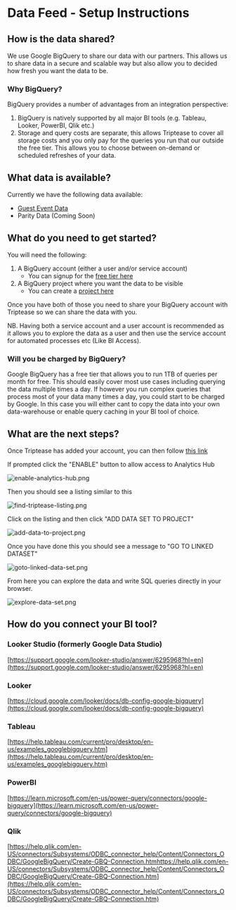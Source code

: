 # Data Feed - Setup Instructions

## How is the data shared?

We use Google BigQuery to share our data with our partners. This allows us to share data in a secure and scalable way 
but also allow you to decided how fresh you want the data to be.

### Why BigQuery?

BigQuery provides a number of advantages from an integration perspective:
1. BigQuery is natively supported by all major BI tools (e.g. Tableau, Looker, PowerBI, Qlik etc.)
2. Storage and query costs are separate, this allows Triptease to cover all storage costs and you only pay for the queries you run that our outside the free tier. This allows you to choose between on-demand or scheduled refreshes of your data.

## What data is available?

Currently we have the following data available:

* [Guest Event Data](https://docs.triptease.io/data)
* Parity Data (Coming Soon)

## What do you need to get started?

You will need the following:

1. A BigQuery account (either a user and/or service account)
   * You can signup for the [free tier here](https://cloud.google.com/bigquery/)
2. A BigQuery project where you want the data to be visible
   * You can create a [project here](https://console.cloud.google.com/projectcreate)

Once you have both of those you need to share your BigQuery account with Triptease so we can share the data with you.

NB. Having both a service account and a user account is recommended as it allows you to explore the data as a user and 
then use the service account for automated processes etc (Like BI Access).

### Will you be charged by BigQuery?

Google BigQuery has a free tier that allows you to run 1TB of queries per month for free. This should easily cover 
most use cases including querying the data multiple times a day. If however you run complex queries that process most
of your data many times a day, you could start to be charged by Google. In this case you will either cant to copy the 
data into your own data-warehouse or enable query caching in your BI tool of choice.

## What are the next steps?

Once Triptease has added your account, you can then follow [this link](https://console.cloud.google.com/bigquery/analytics-hub/exchanges(analyticshub:search)?queryText=triptease)

If prompted click the "ENABLE" button to allow access to Analytics Hub

![enable-analytics-hub.png](assets/images/enable-analytics-hub.png)

Then you should see a listing similar to this

![find-triptease-listing.png](assets/images/find-triptease-listing.png)

Click on the listing and then click "ADD DATA SET TO PROJECT"

![add-data-to-project.png](assets/images/add-data-to-project.png)

Once you have done this you should see a message to "GO TO LINKED DATASET"

![goto-linked-data-set.png](assets/images/goto-linked-data-set.png)

From here you can explore the data and write SQL queries directly in your browser.

![explore-data-set.png](assets/images/explore-data-set.png)

## How do you connect your BI tool?

### Looker Studio (formerly Google Data Studio)

[https://support.google.com/looker-studio/answer/6295968?hl=en](https://support.google.com/looker-studio/answer/6295968?hl=en)
 

### Looker

[https://cloud.google.com/looker/docs/db-config-google-bigquery](https://cloud.google.com/looker/docs/db-config-google-bigquery)

### Tableau

[https://help.tableau.com/current/pro/desktop/en-us/examples_googlebigquery.htm](https://help.tableau.com/current/pro/desktop/en-us/examples_googlebigquery.htm)

### PowerBI

[https://learn.microsoft.com/en-us/power-query/connectors/google-bigquery](https://learn.microsoft.com/en-us/power-query/connectors/google-bigquery)

### Qlik

[https://help.qlik.com/en-US/connectors/Subsystems/ODBC_connector_help/Content/Connectors_ODBC/GoogleBigQuery/Create-GBQ-Connection.htmhttps://help.qlik.com/en-US/connectors/Subsystems/ODBC_connector_help/Content/Connectors_ODBC/GoogleBigQuery/Create-GBQ-Connection.htm](https://help.qlik.com/en-US/connectors/Subsystems/ODBC_connector_help/Content/Connectors_ODBC/GoogleBigQuery/Create-GBQ-Connection.htm)

